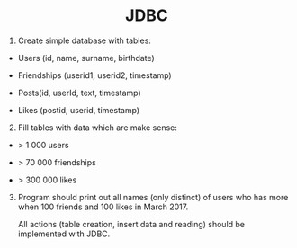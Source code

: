 <h1><center>JDBC</center></h1>

1. Create simple database with tables:

*  <p> Users (id, name, surname, birthdate)
*  <p> Friendships (userid1, userid2, timestamp)
*  <p> Posts(id, userId, text, timestamp)
*  <p> Likes (postid, userid, timestamp)
  
2. Fill tables with data which are make sense: 
*  <p> > 1 000 users
*  <p> > 70 000 friendships
*  <p> > 300 000 likes

3. <p> Program should print out all names (only distinct) of users who has more when 100 friends and 100 likes in March 2017. 
   <p> All actions (table creation, insert data and reading) should be implemented with JDBC.